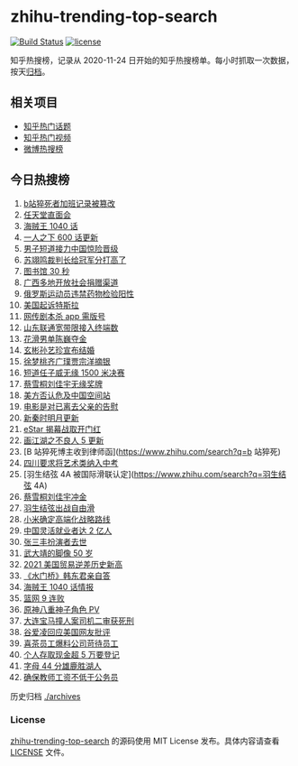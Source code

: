 # zhihu-trending-top-search

[![Build Status](https://github.com/justjavac/zhihu-trending-top-search/workflows/ci/badge.svg?branch=main)](https://github.com/justjavac/zhihu-trending-top-search/actions)
[![license](https://img.shields.io/github/license/justjavac/zhihu-trending-top-search)](https://github.com/justjavac/zhihu-trending-top-search/blob/main/LICENSE)

知乎热搜榜，记录从 2020-11-24 日开始的知乎热搜榜单。每小时抓取一次数据，按天[归档](./archives)。

## 相关项目

- [知乎热门话题](https://github.com/justjavac/zhihu-trending-hot-questions)
- [知乎热门视频](https://github.com/justjavac/zhihu-trending-hot-video)
- [微博热搜榜](https://github.com/justjavac/weibo-trending-hot-search)

## 今日热搜榜

<!-- BEGIN -->
<!-- 最后更新时间 Fri Feb 11 2022 22:13:28 GMT+0800 (China Standard Time) -->

1. [b站猝死者加班记录被篡改](https://www.zhihu.com/search?q=b站猝死者加班记录被篡改)
1. [任天堂直面会](https://www.zhihu.com/search?q=任天堂)
1. [海贼王 1040 话](https://www.zhihu.com/search?q=海贼王)
1. [一人之下 600 话更新](https://www.zhihu.com/search?q=一人之下)
1. [男子短道接力中国惊险晋级](https://www.zhihu.com/search?q=短道速滑)
1. [苏翊鸣裁判长给冠军分打高了](https://www.zhihu.com/search?q=苏翊鸣裁判长)
1. [图书馆 30 秒](https://www.zhihu.com/search?q=图书馆30秒)
1. [广西多地开放社会捐赠渠道](https://www.zhihu.com/search?q=广西开放社会捐赠渠道)
1. [俄罗斯运动员违禁药物检验阳性](https://www.zhihu.com/search?q=俄罗斯运动员违禁药物检验)
1. [美国起诉特斯拉](https://www.zhihu.com/search?q=美国起诉特斯拉)
1. [网传剧本杀 app 需版号](https://www.zhihu.com/search?q=剧本杀)
1. [山东联通宽带限接入终端数](https://www.zhihu.com/search?q=山东联通宽带)
1. [花滑男单陈巍夺金](https://www.zhihu.com/search?q=花样滑冰)
1. [玄彬孙艺珍宣布结婚](https://www.zhihu.com/search?q=玄彬孙艺珍)
1. [徐梦桃齐广璞贾宗洋摘银](https://www.zhihu.com/search?q=自由式滑雪)
1. [短道任子威无缘 1500 米决赛](https://www.zhihu.com/search?q=短道速滑)
1. [蔡雪桐刘佳宇无缘奖牌](https://www.zhihu.com/search?q=单板滑雪)
1. [美方否认危及中国空间站](https://www.zhihu.com/search?q=美方否认)
1. [电影是对已离去父亲的告慰](https://www.zhihu.com/search?q=水门桥七连连长之子)
1. [新秦时明月更新](https://www.zhihu.com/search?q=新秦时明月)
1. [eStar 揭幕战取开门红](https://www.zhihu.com/search?q=estar)
1. [画江湖之不良人 5 更新](https://www.zhihu.com/search?q=画江湖)
1. [B 站猝死博主收到律师函](https://www.zhihu.com/search?q=b 站猝死)
1. [四川要求将艺术类纳入中考](https://www.zhihu.com/search?q=四川中考)
1. [羽生结弦 4A 被国际滑联认定](https://www.zhihu.com/search?q=羽生结弦 4A)
1. [蔡雪桐刘佳宇冲金](https://www.zhihu.com/search?q=单板滑雪)
1. [羽生结弦出战自由滑](https://www.zhihu.com/search?q=花样滑冰)
1. [小米确定高端化战略路线](https://www.zhihu.com/search?q=小米高端化)
1. [中国灵活就业者达 2 亿人](https://www.zhihu.com/search?q=灵活就业者)
1. [张三丰扮演者去世](https://www.zhihu.com/search?q=张三丰扮演者)
1. [武大靖的脚像 50 岁](https://www.zhihu.com/search?q=武大靖)
1. [2021 美国贸易逆差历史新高](https://www.zhihu.com/search?q=美国贸易逆差)
1. [《水门桥》韩东君亲自答](https://www.zhihu.com/search?q=水门桥)
1. [海贼王 1040 话情报](https://www.zhihu.com/search?q=海贼王)
1. [篮网 9 连败](https://www.zhihu.com/search?q=篮网)
1. [原神八重神子角色 PV](https://www.zhihu.com/search?q=原神)
1. [大连宝马撞人案司机二审获死刑](https://www.zhihu.com/search?q=大连宝马撞人案)
1. [谷爱凌回应美国网友批评](https://www.zhihu.com/search?q=谷爱凌回应)
1. [喜茶员工爆料公司苛待员工](https://www.zhihu.com/search?q=喜茶员工爆料)
1. [个人存取现金超 5 万要登记](https://www.zhihu.com/search?q=个人存取)
1. [字母 44 分雄鹿胜湖人](https://www.zhihu.com/search?q=湖人)
1. [确保教师工资不低于公务员](https://www.zhihu.com/search?q=确保教师工资不低于公务员)

<!-- END -->

历史归档 [./archives](./archives)

### License

[zhihu-trending-top-search](https://github.com/justjavac/zhihu-trending-top-search)
的源码使用 MIT License 发布。具体内容请查看 [LICENSE](./LICENSE) 文件。
